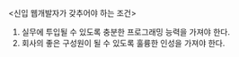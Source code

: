 <신입 웹개발자가 갖추어야 하는 조건>
1. 실무에 투입될 수 있도록 충분한 프로그래밍 능력을 가져야 한다.
2. 회사의 좋은 구성원이 될 수 있도록 훌륭한 인성을 가져야 한다.

